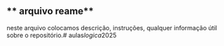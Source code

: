 ## ** arquivo reame**
neste arquivo colocamos descrição, instruções,
qualquer informação útil sobre o repositório.#   a u l a s _ l o g i c a _ 2 0 2 5  
 